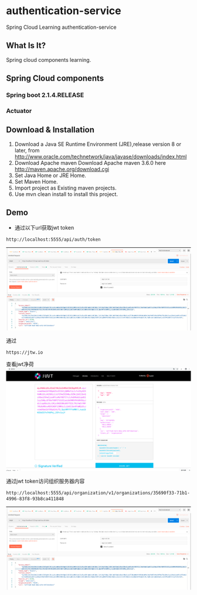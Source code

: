 # authentication-service
Spring Cloud Learning authentication-service
## What Is It?
Spring cloud components learning.
## Spring Cloud components
### Spring boot 2.1.4.RELEASE
### Actuator
## Download & Installation
1. Download a Java SE Runtime Environment (JRE),release version 8 or later, from http://www.oracle.com/technetwork/java/javase/downloads/index.html
2. Download Apache maven
Download Apache maven 3.6.0 here
http://maven.apache.org/download.cgi
3. Set Java Home or JRE Home.
4. Set Maven Home.
5. Import project as Existing maven projects.
6. Use mvn clean install to install this project.
## Demo
- 通过以下url获取jwt token
```
http://localhost:5555/api/auth/token
```
![image](https://github.com/ChenLin12138/authentication-service/blob/master/demo/pic/%E8%8E%B7%E5%8F%96jwt.png)

通过
```
https://jtw.io
```
查看jwt净荷
![image](https://github.com/ChenLin12138/authentication-service/blob/master/demo/pic/%E6%9F%A5%E7%9C%8Bjwt%E5%86%85%E5%AE%B9.png)

通过jwt token访问组织服务器内容
```
http://localhost:5555/api/organization/v1/organizations/35690f33-71b1-4996-83f8-93b8ca411848
```
![image](https://github.com/ChenLin12138/authentication-service/blob/master/demo/pic/%E8%8E%B7%E5%8F%96jwt.png)




